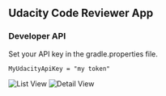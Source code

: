 ## Udacity Code Reviewer App

### Developer API

Set your API key in the gradle.properties file.

`MyUdacityApiKey = "my token"`

![List View](http://throw.rocks/android-projects/code-reviewer-app/list-view-2016-07-24.png)
![Detail View](http://throw.rocks/android-projects/code-reviewer-app/detail-view-2016-07-24.png)
